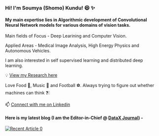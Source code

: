 ### Hi! I'm Soumya (Shomo) Kundu! 😄 :sparkles:
#### My main expertise lies in Algorithmic development of Convolutional Neural Network models for various domains of vision tasks. 

Main fields of Focus - Deep Learining and Computer Vision. 

Applied Areas - Medical Image Analysis, High Energy Physics and Autonomous Vehicles.

I am also interested in self supervised learning and distributed deep learning. 

:bulb: [View my Research here](https://www.researchgate.net/profile/Soumya_Kundu9) 

Love Food :pizza:, Music :musical_keyboard: and Football :soccer:. Always trying to figure out whether machines can think :question::grey_exclamation:

📫 [Connect with me on Linkedin](https://www.linkedin.com/in/soumya-snigdha-kundu-84b812183/)

#### Here is my latest blog (I am the Editor-in-Chief @ [DataX Journal](https://medium.com/data-science-community-srm)) -
<a target="_blank" href="https://github-readme-medium-recent-article.vercel.app/medium/@/0"><img src="https://github-readme-medium-recent-article.vercel.app/medium/@aymuos15/1" alt="Recent Article 0">

  


<!--
💬 [Visit my Publication on Medium](https://medium.com/data-science-community-srm)
**aymuos15/aymuos15** is a ✨ _special_ ✨ repository because its `README.md` (this file) appears on your GitHub profile.

Here are some ideas to get you started:

- 🔭 I’m currently working on ...
- 🌱 I’m currently learning ...
- 👯 I’m looking to collaborate on ...
- 🤔 I’m looking for help with ...

-  How to reach me: ...
-  Pronouns: ...
- ⚡ Fun fact: ...
[![Soumya's github stats](https://github-readme-stats.vercel.app/api?username=aymuos15&count_private=true&show_icons=true&theme=radical&hide_rank=false)](https://github.com/anuraghazra/github-readme-stats)

  [![Top Langs](https://github-readme-stats.vercel.app/api/top-langs/?username=aymuos15)](https://github.com/anuraghazra/github-readme-stats)
-->

